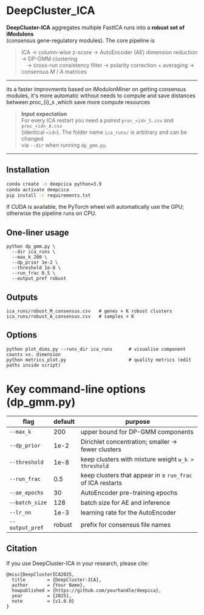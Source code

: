 # DeepCluster_ICA

**DeepCluster-ICA** aggregates multiple FastICA runs into a **robust set of iModulons**  
(consensus gene-regulatory modules). The core pipeline is

> ICA → column-wise z-score → AutoEncoder (AE) dimension reduction → DP-GMM clustering  
>  → cross-run consistency filter → polarity correction + averaging → consensus *M* / *A* matrices

---
its a faster improvments based on iModulonMiner on getting consensus modules, it's more automatic without needs to compute and save distances
 between proc_{i}_s ,which save more compute resources

 
> **Input expectation**  
> For every ICA restart you need a *paired* `proc_<id>_S.csv` and `proc_<id>_A.csv`  
> (identical `<id>`). The folder name `ica_runs/` is arbitrary and can be changed  
> via `--dir` when running `dp_gmm.py`.

---

## Installation

```bash
conda create -n deepcica python=3.9
conda activate deepcica
pip install -r requirements.txt
```

If CUDA is available, the PyTorch wheel will automatically use the GPU; otherwise
the pipeline runs on CPU.

## One-liner usage
```
python dp_gmm.py \
  --dir ica_runs \
  --max_k 200 \
  --dp_prior 1e-2 \
  --threshold 1e-8 \
  --run_frac 0.5 \
  --output_pref robust
```

## Outputs
```
ica_runs/robust_M_consensus.csv   # genes × K robust clusters
ica_runs/robust_A_consensus.csv   # samples × K
```
## Options
```
python plot_dims.py --runs_dir ica_runs      # visualise component counts vs. dimension
python metrics_plot.py                       # quality metrics (edit paths inside script)
```

# Key command-line options (dp_gmm.py)
| flag            | default | purpose                                                   |
| --------------- | ------- | --------------------------------------------------------- |
| `--max_k`       | 200     | upper bound for DP-GMM components                         |
| `--dp_prior`    | 1e-2    | Dirichlet concentration; smaller → fewer clusters         |
| `--threshold`   | 1e-8    | keep clusters with mixture weight `w_k > threshold`       |
| `--run_frac`    | 0.5     | keep clusters that appear in ≥ `run_frac` of ICA restarts |
| `--ae_epochs`   | 30      | AutoEncoder pre-training epochs                           |
| `--batch_size`  | 128     | batch size for AE and inference                           |
| `--lr_nn`       | 1e-3    | learning rate for the AutoEncoder                         |
| `--output_pref` | robust  | prefix for consensus file names                           |

## Citation
If you use DeepCluster-ICA in your research, please cite:
```
@misc{DeepClusterICA2025,
  title        = {DeepCluster-ICA},
  author       = {Your Name},
  howpublished = {https://github.com/yourhandle/deepica},
  year         = {2025},
  note         = {v1.0.0}
}
```

